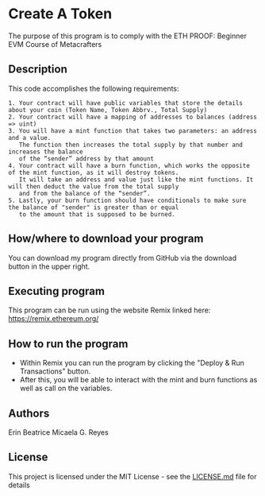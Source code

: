 # Create A Token

The purpose of this program is to comply with the ETH PROOF: Beginner EVM Course of Metacrafters

## Description

This code accomplishes the following requirements:

    1. Your contract will have public variables that store the details about your coin (Token Name, Token Abbrv., Total Supply)
    2. Your contract will have a mapping of addresses to balances (address => uint)
    3. You will have a mint function that takes two parameters: an address and a value. 
       The function then increases the total supply by that number and increases the balance 
       of the “sender” address by that amount
    4. Your contract will have a burn function, which works the opposite of the mint function, as it will destroy tokens. 
       It will take an address and value just like the mint functions. It will then deduct the value from the total supply 
       and from the balance of the “sender”.
    5. Lastly, your burn function should have conditionals to make sure the balance of "sender" is greater than or equal 
       to the amount that is supposed to be burned.

## How/where to download your program
You can download my program directly from GitHub via the download button in the upper right.


## Executing program
This program can be run using the website Remix linked here: https://remix.ethereum.org/


## How to run the program
- Within Remix you can run the program by clicking the "Deploy & Run Transactions" button.
- After this, you will be able to interact with the mint and burn functions as well as call on the variables.

## Authors

Erin Beatrice Micaela G. Reyes


## License

This project is licensed under the MIT License - see the [LICENSE.md](https://github.com/YumenoRetort/SolidityAssessment/blob/main/LICENSE) file for details 
